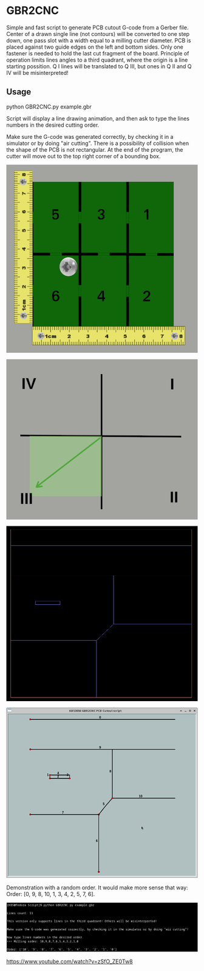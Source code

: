 # GBR2CNC
Simple and fast script to generate PCB cutout G-code from a Gerber file.
Center of a drawn single line (not contours) will be converted to one step down, one pass slot with a width equal to a milling cutter diameter.
PCB is placed against two guide edges on the left and bottom sides. Only one fastener is needed to hold the last cut fragment of the board. Principle of operation limits lines angles to a third quadrant, where the origin is a line starting possition. Q I lines will be translated to Q III, but ones in Q II and Q IV will be misinterpreted! 

## Usage
python GBR2CNC.py example.gbr

Script will display a line drawing animation, and then ask to type the lines numbers in the desired cutting order.

Make sure the G-code was generated correctly, by checking it in a simulator or by doing "air cutting".
There is a possibility of collision when the shape of the PCB is not rectangular. At the end of the program, the cutter will move out to the top right corner of a bounding box.

![](IMG/setup.png)

![](IMG/quadrant.png)

![](IMG/GBR.png)

![](IMG/animation.png)

Demonstration with a random order. It would make more sense that way: Order: [0, 9, 8, 10, 1, 3, 4, 2, 5, 7, 6].

![](IMG/script.png)

https://www.youtube.com/watch?v=zSfO_ZE0Tw8
